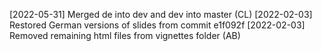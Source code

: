 [2022-05-31] Merged de into dev and dev into master (CL)
[2022-02-03] Restored German versions of slides from commit e1f092f
[2022-02-03] Removed remaining html files from vignettes folder (AB)
